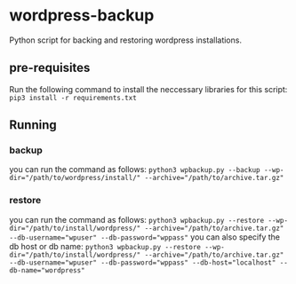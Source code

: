 # wordpress-backup
Python script for backing and restoring wordpress installations.

## pre-requisites
Run the following command to install the neccessary libraries for this script:
`pip3 install -r requirements.txt`

## Running
### backup
you can run the command as follows:
`python3 wpbackup.py --backup --wp-dir="/path/to/wordpress/install/" --archive="/path/to/archive.tar.gz"`
### restore
you can run the command as follows:
`python3 wpbackup.py --restore --wp-dir="/path/to/install/wordpress/" --archive="/path/to/archive.tar.gz" --db-username="wpuser" --db-password="wppass"`
you can also specify the db host or db name:
`python3 wpbackup.py --restore --wp-dir="/path/to/install/wordpress/" --archive="/path/to/archive.tar.gz" --db-username="wpuser" --db-password="wppass" --db-host="localhost" --db-name="wordpress"`
